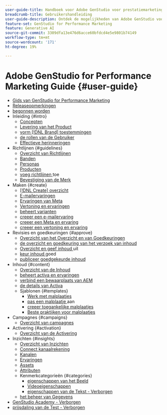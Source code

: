 ```yaml
---
user-guide-title: Handboek voor Adobe GenStudio voor prestatiemarketing
breadcrumb-title: Gebruikershandleiding
user-guide-description: Ontdek de mogelijkheden van Adobe GenStudio voor prestatiemarketing. Meer informatie over hoe u snel merkgerichte assets maakt, variaties genereert en ervaringen optimaliseert.
feature-set: GenStudio for Performance Marketing
feature: Generative AI
source-git-commit: 3309dfa13e476d6acce60bfdcd4e5e9801b74149
workflow-type: tm+mt
source-wordcount: '171'
ht-degree: 19%

---
```



# Adobe GenStudio for Performance Marketing Guide {#user-guide}

+ [ Gids van GenStudio for Performance Marketing ](home.md)
+ [Releaseopmerkingen](release-notes.md)
+ [ begonnen worden ](get-started.md)
+ Inleiding {#intro}
   + [ Concepten ](concepts.md)
   + [ Levering van het Product ](product-provisioning.md)
   + [ vorm  [!DNL Brand]  toestemmingen ](configure-brand-permissions.md)
   + [ de rollen van de Gebruiker ](user-roles.md)
   + [ Effectieve herinneringen ](effective-prompts.md)
+ Richtlijnen {#guidelines}
   + [ Overzicht van Richtlijnen ](guidelines/overview.md)
   + [ Banden ](guidelines/brands.md)
   + [ Personas ](guidelines/personas.md)
   + [ Producten ](guidelines/products.md)
   + [ voeg richtlijnen ](guidelines/add-guidelines.md) toe
   + [ Bevestiging van de Merk ](guidelines/brand-validation.md)
+ Maken {#create}
   + [[!DNL Create]  overzicht ](create/overview.md)
   + [ E-mailervaringen ](create/email-experiences.md)
   + [ Ervaringen van Meta ](create/meta-experiences.md)
   + [ Vertoning en ervaringen ](create/display-ad-experiences.md)
   + [ beheert varianten ](create/manage-variants.md)
   + [ creeer een e-mailervaring ](create/create-email-experience.md)
   + [ creeer een Meta en ervaring ](create/create-meta-ad.md)
   + [ creeer een vertoning en ervaring ](create/create-display-ad.md)
+ Revisies en goedkeuringen {#approve}
   + [ Overzicht van het Overzicht en van Goedkeuringen ](approvals/overview.md)
   + [ de overzicht en goedkeuring van het verzoek van inhoud ](approvals/request-review.md)
   + [ Overzicht en geef inhoud ](approvals/review-and-edit.md) uit
   + [ keur inhoud ](approvals/approve-content.md) goed
   + [ publiceer goedgekeurde inhoud ](approvals/publish-content.md)
+ Inhoud {#content}
   + [ Overzicht van de Inhoud ](content/overview.md)
   + [ beheert activa en ervaringen ](content/manage-assets.md)
   + [ verbind een bewaarplaats van AEM ](content/connect-aem-repo.md)
   + [ de details van Activa ](content/asset-details.md)
   + Sjablonen {#templates}
      + [ Werk met malplaatjes ](content/use-templates.md)
      + [ pas een malplaatje ](content/customize-template.md) aan
      + [ creeer toegankelijke malplaatjes ](content/accessibility-for-templates.md)
      + [ Beste praktijken voor malplaatjes ](content/best-practices-for-templates.md)
+ Campagnes {#campaigns}
   + [ Overzicht van campagnes ](campaigns/overview.md)
+ Activering {#activation}
   + [ Overzicht van de Activering ](activation/overview.md)
+ Inzichten {#insights}
   + [ Overzicht van Inzichten ](insights/overview.md)
   + [ Connect kanaalrekening ](insights/connect-channel.md)
   + [ Kanalen ](insights/channels.md)
   + [ Ervaringen ](insights/experiences.md)
   + [ Assets ](insights/assets.md)
   + [ Attributen ](insights/attributes.md)
   + Kenmerkcategorieën {#categories}
      + [ eigenschappen van het Beeld ](insights/image-features.md)
      + [ Videoeigenschappen ](insights/video-features.md)
      + [ eigenschappen van de Tekst - Verborgen ](insights/text-features.md)
   + [ het beheer van Gegevens ](insights/data-management.md)
+ [ GenStudio Academy - Verborgen ](genstudioacademy.md)
+ [ prijsdaling van de Test - Verborgen ](test-markdown.md)
